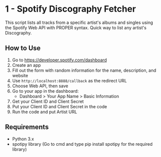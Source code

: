 # 1 - Spotify Discography Fetcher

This script lists all tracks from a specific artist's albums and singles using the Spotify Web API with PROPER syntax. Quick way to list any artist's Discography.

## How to Use

1. Go to https://developer.spotify.com/dashboard
2. Create an app
3. Fill out the form with random information for the name, description, and website
4. Use `http://localhost:8888/callback` as the redirect URL
5. Choose Web API, then save
6. Go to your app in the dashboard:
   - Dashboard > Your App Name > Basic Information
7. Get your Client ID and Client Secret
8. Put your Client ID and Client Secret in the code
9. Run the code and put Artist URL

## Requirements

- Python 3.x
- spotipy library (Go to cmd and type pip install spotipy for the required library)
